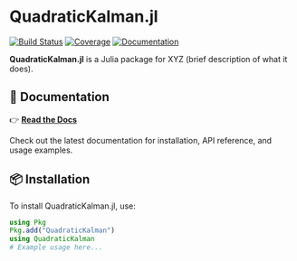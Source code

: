 # QuadraticKalman.jl

[![Build Status](https://github.com/dleather/QuadraticKalman.jl/actions/workflows/CI.yml/badge.svg?branch=main)](https://github.com/dleather/QuadraticKalman.jl/actions/workflows/CI.yml?query=branch%3Amain)
[![Coverage](https://codecov.io/gh/dleather/QuadraticKalman.jl/branch/main/graph/badge.svg)](https://codecov.io/gh/dleather/QuadraticKalman.jl)
[![Documentation](https://img.shields.io/badge/docs-latest-blue.svg)](https://dleather.github.io/QuadraticKalman.jl/dev/)

**QuadraticKalman.jl** is a Julia package for XYZ (brief description of what it does).

## 📖 Documentation
👉 **[Read the Docs](https://dleather.github.io/QuadraticKalman.jl/)**

Check out the latest documentation for installation, API reference, and usage examples.

## 📦 Installation
To install QuadraticKalman.jl, use:
```julia
using Pkg
Pkg.add("QuadraticKalman")
using QuadraticKalman
# Example usage here...
```